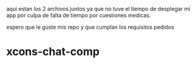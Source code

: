 aqui estan los 2 archivos juntos ya que no tuve el tiempo de desplegar mi app por culpa de falta de tiempo por cuestiones medicas.

espero que le guste mis repo y que cumplan los requisitos pedidos
# xcons-chat-comp
